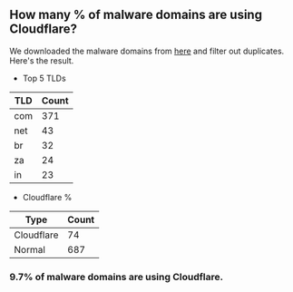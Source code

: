 ## How many % of malware domains are using Cloudflare?


We downloaded the malware domains from [here](https://urlhaus.abuse.ch) and filter out duplicates.
Here's the result.


[//]: # (start replacement)


- Top 5 TLDs

| TLD | Count |
| --- | --- |
| com | 371 |
| net | 43 |
| br | 32 |
| za | 24 |
| in | 23 |


- Cloudflare %

| Type | Count |
| --- | --- |
| Cloudflare | 74 |
| Normal | 687 |


### 9.7% of malware domains are using Cloudflare.